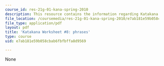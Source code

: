 ```yaml
---
course_id: res-21g-01-kana-spring-2010
description: This resource contains the information regarding Katakana.
file_location: /coursemedia/res-21g-01-kana-spring-2010/e7ab181e59b058cbab6fbfbffa8d9569_MITRES_21G_01S10_k8.pdf
file_type: application/pdf
layout: pdf
title: 'Katakana Worksheet #8: phrases'
type: course
uid: e7ab181e59b058cbab6fbfbffa8d9569

---
```

None